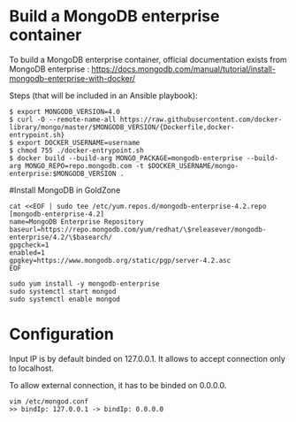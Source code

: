 # Build a MongoDB enterprise container
To build a MongoDB enterprise container, official documentation exists from MongoDB enterprise : https://docs.mongodb.com/manual/tutorial/install-mongodb-enterprise-with-docker/

Steps (that will be included in an Ansible playbook): 

    $ export MONGODB_VERSION=4.0
    $ curl -O --remote-name-all https://raw.githubusercontent.com/docker-library/mongo/master/$MONGODB_VERSION/{Dockerfile,docker-entrypoint.sh}
    $ export DOCKER_USERNAME=username
    $ chmod 755 ./docker-entrypoint.sh
    $ docker build --build-arg MONGO_PACKAGE=mongodb-enterprise --build-arg MONGO_REPO=repo.mongodb.com -t $DOCKER_USERNAME/mongo-enterprise:$MONGODB_VERSION .



#Install MongoDB in GoldZone
    
    cat <<EOF | sudo tee /etc/yum.repos.d/mongodb-enterprise-4.2.repo
    [mongodb-enterprise-4.2]
    name=MongoDB Enterprise Repository
    baseurl=https://repo.mongodb.com/yum/redhat/\$releasever/mongodb-enterprise/4.2/\$basearch/
    gpgcheck=1
    enabled=1
    gpgkey=https://www.mongodb.org/static/pgp/server-4.2.asc
    EOF    
    
    sudo yum install -y mongodb-enterprise
    sudo systemctl start mongod
    sudo systemctl enable mongod


# Configuration 

Input IP is by default binded on 127.0.0.1. It allows to accept connection only to localhost.

To allow external connection, it has to be binded on 0.0.0.0.

    vim /etc/mongod.conf
    >> bindIp: 127.0.0.1 -> bindIp: 0.0.0.0
    
    
 